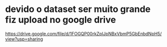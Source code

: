 # devido o dataset ser muito grande fiz upload no google drive #
https://drive.google.com/file/d/1FOGQP00rkZplJpNBxVbmP5GbEnbdNpH5/view?usp=sharing